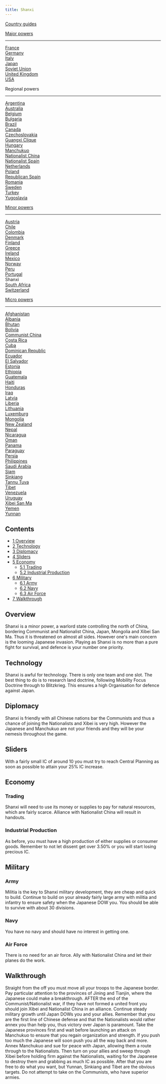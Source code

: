 ```yaml
---
title: Shanxi
---
```

 [Country guides](/wiki/Country_guides "Country guides")

[Major powers](/wiki/Major_power "Major power")

* * *

[France](/wiki/France "France")  
[Germany](/wiki/Germany "Germany")  
[Italy](/wiki/Italy "Italy")  
[Japan](/wiki/Japan "Japan")  
[Soviet Union](/wiki/Soviet_Union "Soviet Union")  
[United Kingdom](/wiki/United_Kingdom "United Kingdom")  
[USA](/wiki/USA "USA")

Regional powers

* * *

[Argentina](/wiki/Argentina "Argentina")  
[Australia](/wiki/Australia "Australia")  
[Belgium](/wiki/Belgium "Belgium")  
[Bulgaria](/wiki/Bulgaria "Bulgaria")  
[Brazil](/wiki/Brazil "Brazil")  
[Canada](/wiki/Canada "Canada")  
[Czechoslovakia](/wiki/Czechoslovakia "Czechoslovakia")  
[Guangxi Clique](/wiki/Guangxi_Clique "Guangxi Clique")  
[Hungary](/wiki/Hungary "Hungary")  
[Manchukuo](/wiki/Manchukuo "Manchukuo")  
[Nationalist China](/wiki/Nationalist_China "Nationalist China")  
[Nationalist Spain](/wiki/Nationalist_Spain "Nationalist Spain")  
[Netherlands](/wiki/Netherlands "Netherlands")  
[Poland](/wiki/Poland "Poland")  
[Republican Spain](/wiki/Republican_Spain "Republican Spain")  
[Romania](/wiki/Romania "Romania")  
[Sweden](/wiki/Sweden "Sweden")  
[Turkey](/wiki/Turkey "Turkey")  
[Yugoslavia](/wiki/Yugoslavia "Yugoslavia")

[Minor powers](/wiki/Minor_power "Minor power")

* * *

[Austria](/wiki/Austria "Austria")  
[Chile](/wiki/index.php?title=Chile&action=edit&redlink=1 "Chile (page does not exist)")  
[Colombia](/wiki/index.php?title=Colombia&action=edit&redlink=1 "Colombia (page does not exist)")  
[Denmark](/wiki/Denmark "Denmark")  
[Finland](/wiki/Finland "Finland")  
[Greece](/wiki/Greece "Greece")  
[Ireland](/wiki/Ireland "Ireland")  
[Mexico](/wiki/Mexico "Mexico")  
[Norway](/wiki/index.php?title=Norway&action=edit&redlink=1 "Norway (page does not exist)")  
[Peru](/wiki/Peru "Peru")  
[Portugal](/wiki/Portugal "Portugal")  
Shanxi  
[South Africa](/wiki/South_Africa "South Africa")  
[Switzerland](/wiki/Switzerland "Switzerland")

[Micro powers](/wiki/Micro_power "Micro power")

* * *

[Afghanistan](/wiki/Afghanistan "Afghanistan")  
[Albania](/wiki/Albania "Albania")  
[Bhutan](/wiki/Bhutan "Bhutan")  
[Bolivia](/wiki/index.php?title=Bolivia&action=edit&redlink=1 "Bolivia (page does not exist)")  
[Communist China](/wiki/Communist_China "Communist China")  
[Costa Rica](/wiki/index.php?title=Costa_Rica&action=edit&redlink=1 "Costa Rica (page does not exist)")  
[Cuba](/wiki/Cuba "Cuba")  
[Dominican Republic](/wiki/Dominican_Republic "Dominican Republic")  
[Ecuador](/wiki/index.php?title=Ecuador&action=edit&redlink=1 "Ecuador (page does not exist)")  
[El Salvador](/wiki/index.php?title=El_Salvador&action=edit&redlink=1 "El Salvador (page does not exist)")  
[Estonia](/wiki/Estonia "Estonia")  
[Ethiopia](/wiki/Ethiopia "Ethiopia")  
[Guatemala](/wiki/Guatemala "Guatemala")  
[Haiti](/wiki/index.php?title=Haiti&action=edit&redlink=1 "Haiti (page does not exist)")  
[Honduras](/wiki/index.php?title=Honduras&action=edit&redlink=1 "Honduras (page does not exist)")  
[Iraq](/wiki/Iraq "Iraq")  
[Latvia](/wiki/Latvia "Latvia")  
[Liberia](/wiki/Liberia "Liberia")  
[Lithuania](/wiki/Lithuania "Lithuania")  
[Luxemburg](/wiki/Luxemburg "Luxemburg")  
[Mongolia](/wiki/Mongolia "Mongolia")  
[New Zealand](/wiki/New_Zealand "New Zealand")  
[Nepal](/wiki/index.php?title=Nepal&action=edit&redlink=1 "Nepal (page does not exist)")  
[Nicaragua](/wiki/index.php?title=Nicaragua&action=edit&redlink=1 "Nicaragua (page does not exist)")  
[Oman](/wiki/index.php?title=Oman&action=edit&redlink=1 "Oman (page does not exist)")  
[Panama](/wiki/index.php?title=Panama&action=edit&redlink=1 "Panama (page does not exist)")  
[Paraguay](/wiki/index.php?title=Paraguay&action=edit&redlink=1 "Paraguay (page does not exist)")  
[Persia](/wiki/Persia "Persia")  
[Philippines](/wiki/index.php?title=Philippines&action=edit&redlink=1 "Philippines (page does not exist)")  
[Saudi Arabia](/wiki/index.php?title=Saudi_Arabia&action=edit&redlink=1 "Saudi Arabia (page does not exist)")  
[Siam](/wiki/Siam "Siam")  
[Sinkiang](/wiki/index.php?title=Sinkiang&action=edit&redlink=1 "Sinkiang (page does not exist)")  
[Tannu Tuva](/wiki/Tannu_Tuva "Tannu Tuva")  
[Tibet](/wiki/index.php?title=Tibet&action=edit&redlink=1 "Tibet (page does not exist)")  
[Venezuela](/wiki/index.php?title=Venezuela&action=edit&redlink=1 "Venezuela (page does not exist)")  
[Uruguay](/wiki/index.php?title=Uruguay&action=edit&redlink=1 "Uruguay (page does not exist)")  
[Xibei San Ma](/wiki/Xibei_San_Ma "Xibei San Ma")  
[Yemen](/wiki/index.php?title=Yemen&action=edit&redlink=1 "Yemen (page does not exist)")  
[Yunnan](/wiki/Yunnan "Yunnan")

Contents
--------

*   [1 Overview](#Overview)
*   [2 Technology](#Technology)
*   [3 Diplomacy](#Diplomacy)
*   [4 Sliders](#Sliders)
*   [5 Economy](#Economy)
    *   [5.1 Trading](#Trading)
    *   [5.2 Industrial Production](#Industrial_Production)
*   [6 Military](#Military)
    *   [6.1 Army](#Army)
    *   [6.2 Navy](#Navy)
    *   [6.3 Air Force](#Air_Force)
*   [7 Walkthrough](#Walkthrough)

Overview
--------

Shanxi is a minor power, a warlord state controlling the north of China, bordering Communist and Nationalist China, Japan, Mongolia and Xibei San Ma. Thus it is threatened on almost all sides. However one's main concern is the looming Japanese invasion. Playing as Shanxi is no more than a pure fight for survival, and defence is your number one priority.

Technology
----------

Shanxi is awful for technology. There is only one team and one slot. The best thing to do is to research land doctrine, following Mobility Focus Doctrine through to Blitzkrieg. This ensures a high Organisation for defence against Japan.

Diplomacy
---------

Shanxi is friendly with all Chinese nations bar the Communists and thus a chance of joining the Nationalists and Xibei is very high. However the Japanese and Manchukuo are not your friends and they will be your nemesis throughout the game.

Sliders
-------

With a fairly small IC of around 10 you must try to reach Central Planning as soon as possible to attain your 25% IC increase.

Economy
-------

### Trading

Shanxi will need to use its money or supplies to pay for natural resources, which are fairly scarce. Alliance with Nationalist China will result in handouts.

### Industrial Production

As before, you must have a high production of either supplies or consumer goods. Remember to not let dissent get over 3.50% or you will start losing precious IC.

Military
--------

### Army

Militia is the key to Shanxi military development, they are cheap and quick to build. Continue to build on your already fairly large army with militia and infantry to ensure safety when the Japanese DOW you. You should be able to survive with about 30 divisions.

### Navy

You have no navy and should have no interest in getting one.

### Air Force

There is no need for an air force. Ally with Nationalist China and let their planes do the work.

Walkthrough
-----------

Straight from the off you must move all your troops to the Japanese border. Pay particular attention to the provinces of Jining and Tianjin, where the Japanese could make a breakthrough. AFTER the end of the Communist/Nationalist war, if they have not formed a united front you should join Xibei and Nationalist China in an alliance. Continue steady military growth until Japan DOWs you and your allies. Remember that you are the first line of Chinese defense and that the Nationalists would rather annex you than help you, thus victory over Japan is paramount. Take the Japanese provinces first and wait before launching an attack on Manchukuo to ensure that you regain organization and strength. If you push too much the Japanese will soon push you all the way back and more. Annex Manchukuo and sue for peace with Japan, allowing them a route through to the Nationalists. Then turn on your allies and sweep through Xibei before holding firm against the Nationalists, waiting for the Japanese to destroy them and grabbing as much IC as possible. After that you are free to do what you want, but Yunnan, Sinkiang and Tibet are the obvious targets. Do not attempt to take on the Communists, who have superior armies.